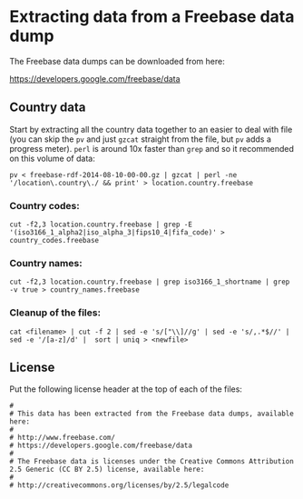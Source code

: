 Extracting data from a Freebase data dump
=========================================

The Freebase data dumps can be downloaded from here:

<https://developers.google.com/freebase/data>


## Country data

Start by extracting all the country data together to an easier to deal with file (you can skip the `pv` and just `gzcat` straight from the file, but `pv` adds a progress meter). `perl` is around 10x faster than `grep` and so it recommended on this volume of data:

    pv < freebase-rdf-2014-08-10-00-00.gz | gzcat | perl -ne '/location\.country\./ && print' > location.country.freebase

### Country codes:

    cut -f2,3 location.country.freebase | grep -E '(iso3166_1_alpha2|iso_alpha_3|fips10_4|fifa_code)' > country_codes.freebase
    
### Country names:

    cut -f2,3 location.country.freebase | grep iso3166_1_shortname | grep -v true > country_names.freebase

### Cleanup of the files:

    cat <filename> | cut -f 2 | sed -e 's/["\\]//g' | sed -e 's/,.*$//' | sed -e '/[a-z]/d' |  sort | uniq > <newfile>


## License

Put the following license header at the top of each of the files:

    #
    # This data has been extracted from the Freebase data dumps, available here:
    # 
    # http://www.freebase.com/
    # https://developers.google.com/freebase/data
    #
    # The Freebase data is licenses under the Creative Commons Attribution 2.5 Generic (CC BY 2.5) license, available here:
    #
    # http://creativecommons.org/licenses/by/2.5/legalcode

